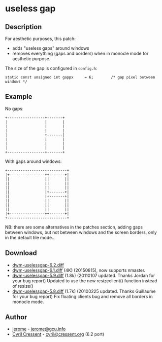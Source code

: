 useless gap
===========

Description
-----------
For aesthetic purposes, this patch:

* adds "useless gaps" around windows
* removes everything (gaps and borders) when in monocle mode for aesthetic purpose.

The size of the gap is configured in `config.h`:

	static const unsigned int gappx     = 6;        /* gap pixel between windows */

Example
-------
No gaps:

	+-----------------+-------+
	|                 |       |
	|                 |       |
	|                 |       |
	|                 +-------|
	|                 |       |
	|                 |       |
	|                 |       |
	+-----------------+-------+

With gaps around windows:

	+---------------------------+
	|+----------------++-------+|
	||                ||       ||
	||                ||       ||
	||                ||       ||
	||                |+-------+|
	||                |+-------+|
	||                ||       ||
	||                ||       ||
	||                ||       ||
	|+----------------++-------+|
	+---------------------------+

NB: there are some alternatives in the patches section, adding gaps between
windows, but not between windows and the screen borders, only in the default
tile mode...

Download
--------
* [dwm-uselessgap-6.2.diff](dwm-uselessgap-6.2.diff)
* [dwm-uselessgap-6.1.diff](dwm-uselessgap-6.1.diff) (4K) (20150815), now supports nmaster.
* [dwm-uselessgap-5.9.diff](dwm-uselessgap-5.9.diff) (1.8k) (20110107 updated. Thanks Jordan for your bug report)
  Updated to use the new resizeclient() function instead of resize()
* [dwm-uselessgap-5.8.diff](dwm-uselessgap-5.8.diff) (1.7k) (20100225 updated. Thanks Guillaume for your bug report)
  Fix floating clients bug and remove all borders in monocle mode.

Author
------
* [jerome](https://blog.jardinmagique.info) -  <jerome@gcu.info>
* [Cyril Cressent](https://cressent.org) - <cyril@cressent.org> (6.2 port)
